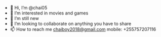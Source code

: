 - 👋 Hi, I’m @chai05
- 👀 I’m interested in movies and games
- 🌱 I’m still new
- 💞️ I’m looking to collaborate on anything you have to share
- 📫 How to reach me chaiboy2018@gmail.com
    mobile: +255757207116

<!---
chai05/chai05 is a ✨ special ✨ repository because its `README.md` (this file) appears on your GitHub profile.
You can click the Preview link to take a look at your changes.
--->
